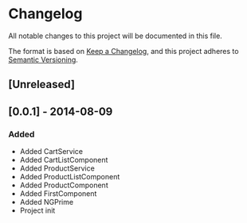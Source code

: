 # Changelog
All notable changes to this project will be documented in this file.

The format is based on [Keep a Changelog](https://keepachangelog.com/en/1.0.0/),
and this project adheres to [Semantic Versioning](https://semver.org/spec/v2.0.0.html).

## [Unreleased]

## [0.0.1] - 2014-08-09
### Added
- Added CartService
- Added CartListComponent
- Added ProductService
- Added ProductListComponent
- Added ProductComponent
- Added FirstComponent
- Added NGPrime
- Project init
